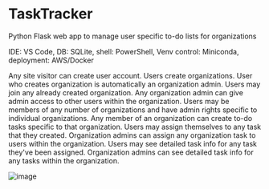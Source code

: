 # TaskTracker
Python Flask web app to manage user specific to-do lists for organizations

IDE: VS Code, DB: SQLite, shell: PowerShell, Venv control: Miniconda, deployment: AWS/Docker

Any site visitor can create user account.
Users create organizations. User who creates organization is automatically an organization admin.
Users may join any already created organization.
Any organization admin can give admin access to other users within the organization.
Users may be members of any number of organizations and have admin rights specific to individual organizations.
Any member of an organization can create to-do tasks specific to that organization.
Users may assign themselves to any task that they created.
Organization admins can assign any organization task to users within the organization.
Users may see detailed task info for any task they've been assigned.
Organization admins can see detailed task info for any tasks within the organization.

![image](https://user-images.githubusercontent.com/72046035/146062712-6714f325-b9c5-4e97-8c28-96a11bd1096b.png)
